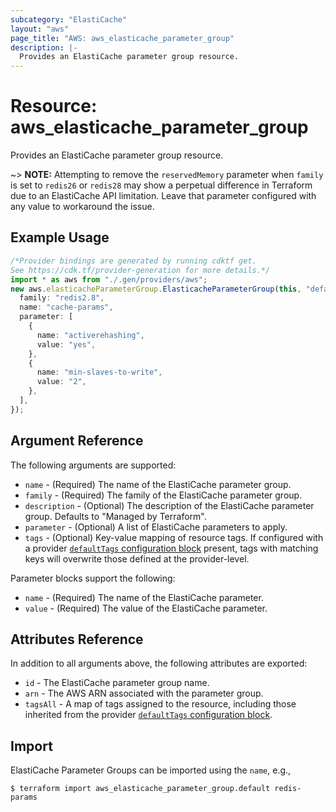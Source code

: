 ```yaml
---
subcategory: "ElastiCache"
layout: "aws"
page_title: "AWS: aws_elasticache_parameter_group"
description: |-
  Provides an ElastiCache parameter group resource.
---
```


# Resource: aws\_elasticache\_parameter\_group

Provides an ElastiCache parameter group resource.

\~> **NOTE:** Attempting to remove the `reservedMemory` parameter when `family` is set to `redis26` or `redis28` may show a perpetual difference in Terraform due to an ElastiCache API limitation. Leave that parameter configured with any value to workaround the issue.

## Example Usage

```typescript
/*Provider bindings are generated by running cdktf get.
See https://cdk.tf/provider-generation for more details.*/
import * as aws from "./.gen/providers/aws";
new aws.elasticacheParameterGroup.ElasticacheParameterGroup(this, "default", {
  family: "redis2.8",
  name: "cache-params",
  parameter: [
    {
      name: "activerehashing",
      value: "yes",
    },
    {
      name: "min-slaves-to-write",
      value: "2",
    },
  ],
});

```

## Argument Reference

The following arguments are supported:

* `name` - (Required) The name of the ElastiCache parameter group.
* `family` - (Required) The family of the ElastiCache parameter group.
* `description` - (Optional) The description of the ElastiCache parameter group. Defaults to "Managed by Terraform".
* `parameter` - (Optional) A list of ElastiCache parameters to apply.
* `tags` - (Optional) Key-value mapping of resource tags. If configured with a provider [`defaultTags` configuration block](https://registry.terraform.io/providers/hashicorp/aws/latest/docs#default_tags-configuration-block) present, tags with matching keys will overwrite those defined at the provider-level.

Parameter blocks support the following:

* `name` - (Required) The name of the ElastiCache parameter.
* `value` - (Required) The value of the ElastiCache parameter.

## Attributes Reference

In addition to all arguments above, the following attributes are exported:

* `id` - The ElastiCache parameter group name.
* `arn` - The AWS ARN associated with the parameter group.
* `tagsAll` - A map of tags assigned to the resource, including those inherited from the provider [`defaultTags` configuration block](https://registry.terraform.io/providers/hashicorp/aws/latest/docs#default_tags-configuration-block).

## Import

ElastiCache Parameter Groups can be imported using the `name`, e.g.,

```console
$ terraform import aws_elasticache_parameter_group.default redis-params
```
